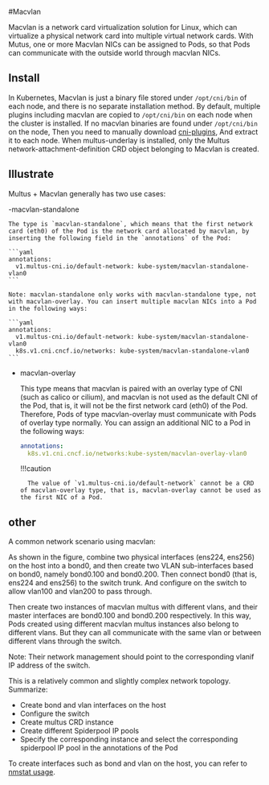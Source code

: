 #Macvlan

Macvlan is a network card virtualization solution for Linux, which can virtualize a physical network card into multiple virtual network cards.
With Mutus, one or more Macvlan NICs can be assigned to Pods, so that Pods can communicate with the outside world through macvlan NICs.

## Install

In Kubernetes, Macvlan is just a binary file stored under `/opt/cni/bin` of each node, and there is no separate installation method.
By default, multiple plugins including macvlan are copied to `/opt/cni/bin` on each node when the cluster is installed.
If no macvlan binaries are found under `/opt/cni/bin` on the node,
Then you need to manually download [cni-plugins](https://github.com/containernetworking/plugins/releases/download/v1.1.1/cni-plugins-linux-amd64-v1.1.1.tgz),
And extract it to each node. When multus-underlay is installed, only the Multus network-attachment-definition CRD object belonging to Macvlan is created.

## Illustrate

Multus + Macvlan generally has two  use cases:

-macvlan-standalone

    The type is `macvlan-standalone`, which means that the first network card (eth0) of the Pod is the network card allocated by macvlan, by inserting the following field in the `annotations` of the Pod:

    ```yaml
    annotations:
      v1.multus-cni.io/default-network: kube-system/macvlan-standalone-vlan0
    ```

    Note: macvlan-standalone only works with macvlan-standalone type, not with macvlan-overlay. You can insert multiple macvlan NICs into a Pod in the following ways:

    ```yaml
    annotations:
      v1.multus-cni.io/default-network: kube-system/macvlan-standalone-vlan0
      k8s.v1.cni.cncf.io/networks: kube-system/macvlan-standalone-vlan0
    ```

- macvlan-overlay

    This type means that macvlan is paired with an overlay type of CNI (such as calico or cilium), and macvlan is not used as the default CNI of the Pod, that is, it will not be the first network card (eth0) of the Pod.
    Therefore, Pods of type macvlan-overlay must communicate with Pods of overlay type normally. You can assign an additional NIC to a Pod in the following ways:

    ```yaml
    annotations:
      k8s.v1.cni.cncf.io/networks:kube-system/macvlan-overlay-vlan0
    ```

    !!!caution

        The value of `v1.multus-cni.io/default-network` cannot be a CRD of macvlan-overlay type, that is, macvlan-overlay cannot be used as the first NIC of a Pod.

## other

A common network scenario using macvlan:



As shown in the figure, combine two physical interfaces (ens224, ens256) on the host into a bond0, and then create two VLAN sub-interfaces based on bond0, namely bond0.100 and bond0.200.
Then connect bond0 (that is, ens224 and ens256) to the switch trunk. And configure on the switch to allow vlan100 and vlan200 to pass through.

Then create two instances of macvlan multus with different vlans, and their master interfaces are bond0.100 and bond0.200 respectively.
In this way, Pods created using different macvlan multus instances also belong to different vlans. But they can all communicate with the same vlan or between different vlans through the switch.

Note: Their network management should point to the corresponding vlanif IP address of the switch.

This is a relatively common and slightly complex network topology. Summarize:

- Create bond and vlan interfaces on the host
- Configure the switch
- Create multus CRD instance
- Create different Spiderpool IP pools
- Specify the corresponding instance and select the corresponding spiderpool IP pool in the annotations of the Pod

To create interfaces such as bond and vlan on the host, you can refer to [nmstat usage](nmstat.md).